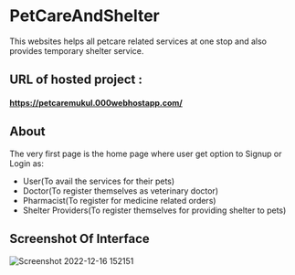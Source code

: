 # PetCareAndShelter
This websites helps all petcare related services at one stop and also provides temporary shelter service.

## URL of hosted project :  
#### https://petcaremukul.000webhostapp.com/

## About
The very first page is the home page where user get option to Signup or Login as:
* User(To avail the services for their pets)
* Doctor(To register themselves as veterinary doctor)
* Pharmacist(To register for medicine related orders)
* Shelter Providers(To register themselves for providing shelter to pets)

## Screenshot Of Interface
![Screenshot 2022-12-16 152151](https://user-images.githubusercontent.com/89265800/208077011-9e547b41-4653-4ee2-a3c9-9ebf5e1e5ddd.jpg)
